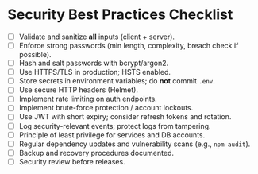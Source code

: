 # Security Best Practices Checklist

- [ ] Validate and sanitize **all** inputs (client + server).
- [ ] Enforce strong passwords (min length, complexity, breach check if possible).
- [ ] Hash and salt passwords with bcrypt/argon2.
- [ ] Use HTTPS/TLS in production; HSTS enabled.
- [ ] Store secrets in environment variables; do **not** commit `.env`.
- [ ] Use secure HTTP headers (Helmet).
- [ ] Implement rate limiting on auth endpoints.
- [ ] Implement brute-force protection / account lockouts.
- [ ] Use JWT with short expiry; consider refresh tokens and rotation.
- [ ] Log security-relevant events; protect logs from tampering.
- [ ] Principle of least privilege for services and DB accounts.
- [ ] Regular dependency updates and vulnerability scans (e.g., `npm audit`).
- [ ] Backup and recovery procedures documented.
- [ ] Security review before releases.
